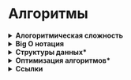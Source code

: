 <h1>Алгоритмы</h1>

[//]: # (Алогоритмическая сложность todo: доработать)
<details><summary><b>Алогоритмическая сложность</b></summary><p>

- Вычислительная сложность (алгоритмическая сложность) - понятие, обозначающее функцию зависимости объема работы алгоритма от размера обрабатываемых данных.
- Пытается ответить на центральный вопрос разработки алгоритмов: как изменится время исполнения и объем занятой памяти в зависимости от размера входных данных?

<br></p>
</details>

[//]: # (Big O нотация todo: доработать)
<details><summary><b>Big O нотация</b></summary><p>

- `Big O нотация` — нужна для описания сложности алгоритмов.
- Это мера эффективности «в худшем случае», верхняя граница того, сколько времени потребуется для выполнения задачи, или сколько памяти для этого необходимо. Например, поиск элемента в несортированном списке имеет значение O(n).
- 
- Алгоритмы описывают с помощью двух характеристик — «времени» и «памяти».
- **Время**
  - Когда говорят о `Time Complexity` — речь идёт именно о количестве операций.
  - Проблема: секунды, минуты и часы — это не очень показательные единицы измерения. 
  - Кроме того, время работы алгоритма зависит от железа, на котором он выполняется, и других внешних факторов. 
  - Поэтому время считают не в секундах и часах, а в `количестве операций, которые алгоритм совершит`.
  - в О-нотации на операции с одной или двумя переменными вроде i++, a * b, a / 1024, max(a,b) уходит всего одна единица времени.
- **Память**
  - объём оперативной памяти, который потребуется алгоритму для работы. 
  - Потребление памяти обычно называется `Space Complexity` или просто `Space`, редко `Memory`.
  - Одна переменная — это одна ячейка памяти, а массив с тысячей ячеек — тысяча ячеек памяти.
  - Все ячейки считаются равноценными. Например, int a на 4 байта и double b на 8 байт имеют один вес.
  - `in-place` — алгоритмы, которые используют исходный массив как рабочее пространство. Они потребляют мало памяти и создают одиночные переменные — без копий исходного массива и промежуточных структур данных. 
  - `out-of-place` — алгоритмы, требующие дополнительной памяти, называют. 
  - Прежде чем использовать алгоритм, надо понять, хватит ли на него памяти, и если нет — поискать менее прожорливые альтернативы.
- 
- При расчёте Big O Notation используют **два правила**:
  - Константы откидываются. 
    - Нас интересует только часть формулы, которая зависит от размера входных данных. Проще говоря, это само число n, его степени, логарифмы, факториалы и экспоненты, где число находится в степени n.
  - Если в O есть сумма, нас интересует самое быстрорастущее слагаемое. 
    - Это называется асимптотической оценкой сложности
- 
- **Сценарии работы алгоритмов**
  - У каждого алгоритма есть худший, средний и лучший сценарии работы — в зависимости от того, насколько удачно выбраны входные данные. Часто их называют случаями.
  - `Худший случай `(worst case)
    - rогда входные данные требуют максимальных затрат времени и памяти.
  - `Лучший случай` (best case) 
    - полная противоположность worst case, самые удачные входные данные.
    - Правильно отсортированный массив, с которым алгоритму сортировки вообще ничего делать не нужно. В случае поиска — когда алгоритм находит нужный элемент с первого раза.
  - `Средний случай` (average case) 
    - между best case и worst case, но далеко не всегда понятно, где именно. 
    - Часто он совпадает с worst case 
    - всегда хуже best case, если best case не совпадает с worst case. Да, иногда они совпадают.
    - Как определяют средний случай? Считают статистически усреднённый результат: берут алгоритм, прокручивают его с разными данными, составляют сводку результатов и смотрят, вокруг какой функции распределились результаты. В общем, расчёт average case — дело сложное.
- 
- **Как определяют сложность алгоритмов?**
  - `На глаз`
  - `Амортизационный анализ` (разновидность "На глаз")
    - если на X «дешёвых» операций (например, с O(1)) приходится одна «дорогая» (например, с O(n)), то на большом количестве операций суммарная сложность получится неотличимой от O(1).
  - `Мастре-теорема`
    - широко исползуют для оценки сложности рекурсивных алгоритмов.
    - По сути, это набор правил по оценке сложности. Он учитывает, сколько новых ветвей рекурсии создаётся на каждом шаге и на сколько частей дробятся данные в каждом шаге рекурсии. Это если вкратце.
  - `Метод Монте-Карло`
    - применяют довольно редко — только если первые два применить невозможно. Особенно часто с его помощью описывают производительность систем, состоящих из множества алгоритмов.
    - Суть метода: берём алгоритм и гоняем его на случайных данных разного размера, замеряем время и память. Полученные измерения выкладываем на отдельные графики для памяти и времени. А затем автоматически вычисляется функция, которая лучше всего описывает полученное облако точек.
- 
- **Сложность поплулярных алгоритмов**
  - Линейный поиск - сравнивать значения одно за другим. Работает с любыми массивами. Сложность  O(n^2)
  - Бинарный поиск - упорядочить массив, потом открыть по середине и смотреть - нужно больше или меньше. Телефонный справочник.  работает только с отсортированныйми массивами, Сложность  O(n)
- 
- **Какие ещё есть оценки сложности нотаций**
  - `Big O` обозначает верхнюю границу сложности алгоритма. Это идеальный инструмент для поиска worst case.
  - `Big Omega` (которая пишется как подкова) обозначает нижнюю границу сложности, и её правильнее использовать для поиска best case.
  - `Big Theta` (пишется как О с чёрточкой) располагается между О и омегой и показывает точную функцию сложности алгоритма. С её помощью правильнее искать average case.
  - `Small o` и `Small omega` находятся по краям этой иерархии и используются в основном для сравнения алгоритмов между собой.

- **Ссылки**
  - [Habr - Big O](https://habr.com/ru/post/444594/)
  - [Big O Notation: что это такое и как её посчитать](https://skillbox.ru/media/code/big-o-notation-chto-eto-takoe-i-kak-eye-poschitat/)
  - [Proglib - Big O нотация: что это такое и почему ее обязательно нужно знать каждому программисту](https://proglib.io/p/big-o-notaciya-chto-eto-takoe-i-pochemu-ee-obyazatelno-nuzhno-znat-kazhdomu-programmistu-2022-02-17)

<br></p>
</details>

[//]: # (Структуры данных todo: доработать)
<details><summary><b>Структуры данных*</b></summary><p>

- `Стек` (Stack)
  - стопка тарелок
  - Last In First Out (LIFO) — последним вошел, первым вышел.
  - Массив в JS имеет атрибуты стека (но они умеют больше)
- `Очередь` (Queue)
  - First In First Out (FIFO) — первым вошел, первым вышел.
- `Связный список` (Linked List)
  - цепочечная структура данных, где каждый узел состоит из двух частей: данных узла и указателя на следующий узел/
  - в узле 1 ссылка на узел 2, а в нём на узел 3 и далее. Чтобы попасть в узел 3 надо найти узле 1, из него узел2 и только потом узел 3
  - в списках долго искать нужное произвольное значение
  - зато в списках быстро можно добавить/удалить значение в середине
- `Коллекция` (Set)
  - в отличии от массивов коллекция не допускает включения повторяющихся элементов и не содержит индексов.
  - т.е. нет индексво и каждая сущность встречается только 1 раз
- `Хеш-таблица` (Hash Table)
  - строится по принципу ключ-значение.
  - имеет hash function, преобразующую ключи в список номеров, которые используются как имена (значения) ключей. 
  - Одинаковые ключи должны возвращать одинаковые значения — в этом суть функции хэширования.
  - Из-за высокой скорости поиска значений по ключам, она используется в таких структурах, как Map, Dictionary и Object.
- `Дерево` (Tree)
  - нелинейная структура, в отличие от массива, стека и очереди. 
  - очень эффективно в части добавления и поиска элементов.
- `Нагруженное (префиксное) дерево` (Trie, читается как «try»)
  - разновидность поискового дерева. 
  - Данные в нем сохраняются последовательно (шаг за шагом) — каждый узел дерева представляет собой один шаг. 
  - Используется в словарях, поскольку существенно ускоряет поиск. Каждый узел дерева — буква алфавита, следование по ветке приводит к формированию слова. Оно также содержит «булевый индикатор» для определения того, что текущий узел является последней буквой.
- `Граф` (Graph)
  - также известный как сеть (Network), 
  - коллекция связанных между собой узлов. 
  - Бывает два вида графов — ориентированный и неориентированный, в зависимости от того, имеют ли ссылки направление. 
  - Графы могут быть представлены в виде списка или матрицы.

- **Ссылки** 
  - [Habr - 8 распространенных структур данных на примере JavaScript](https://habr.com/ru/post/497476/)


<br></p>
</details>

[//]: # (Оптимизация алгоритмов todo: доработать)
<details><summary><b>Оптимизация алгоритмов*</b></summary><p>

  - Вообще не очень понятно о чём речь.
  - Вероятно — выбор оптимального алгоритма под заадчу? 
  - Ну, например есть такая статья: [techrocks.ru - Оптимизация программного кода](https://techrocks.ru/2019/01/25/code-optimization-tips/)

<br></p>
</details>

[//]: # (Ссылки)
<details><summary><b>Ссылки</b></summary><p>

- [Алгоритмическая сложность](https://tproger.ru/translations/algorithms-and-data-structures)
- [Сортировки. Пузырьковая сортировка/фильтрация](https://tproger.ru/translations/sorting-for-beginners)
- [Бинарное дерево](https://tproger.ru/translations/binary-search-tree-for-beginners)
- [Wikipedia - Дональд Кнут «Искусство программирования»](https://ru.wikipedia.org/wiki/%D0%98%D1%81%D0%BA%D1%83%D1%81%D1%81%D1%82%D0%B2%D0%BE_%D0%BF%D1%80%D0%BE%D0%B3%D1%80%D0%B0%D0%BC%D0%BC%D0%B8%D1%80%D0%BE%D0%B2%D0%B0%D0%BD%D0%B8%D1%8F)
- [Адам Леос — Разбираемся в алгоритмах и структурах данных. Доступно и понятно](https://techrocks.ru/2019/12/12/algorithms-and-data-structures-basics/)

<br></p>
</details>